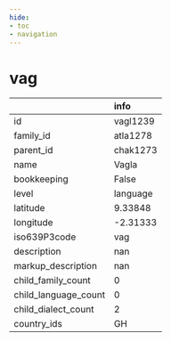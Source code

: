 ```yaml
---
hide:
- toc
- navigation
---
```

# vag
|                      | info     |
|:---------------------|:---------|
| id                   | vagl1239 |
| family_id            | atla1278 |
| parent_id            | chak1273 |
| name                 | Vagla    |
| bookkeeping          | False    |
| level                | language |
| latitude             | 9.33848  |
| longitude            | -2.31333 |
| iso639P3code         | vag      |
| description          | nan      |
| markup_description   | nan      |
| child_family_count   | 0        |
| child_language_count | 0        |
| child_dialect_count  | 2        |
| country_ids          | GH       |